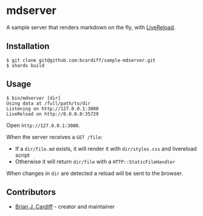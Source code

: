 # mdserver

A sample server that renders markdown on the fly, with [LiveReload](https://github.com/bcardiff/live_reload.cr).

## Installation

```
$ git clone git@github.com:bcardiff/sample-mdserver.git
$ shards build
```

## Usage

```
$ bin/mdserver [dir]
Using data at /full/path/to/dir
Listening on http://127.0.0.1:3000
LiveReload on http://0.0.0.0:35729
```

Open `http://127.0.0.1:3000`.

When the server receives a `GET /file`:

* If a `dir/file.md` exists, it will render it with `dir/styles.css` and livereload script
* Otherwise it will return `dir/file` with a `HTTP::StaticFileHandler`

When changes in `dir` are detected a reload will be sent to the browser.

## Contributors

- [Brian J. Cardiff](https://github.com/bcardiff) - creator and maintainer
